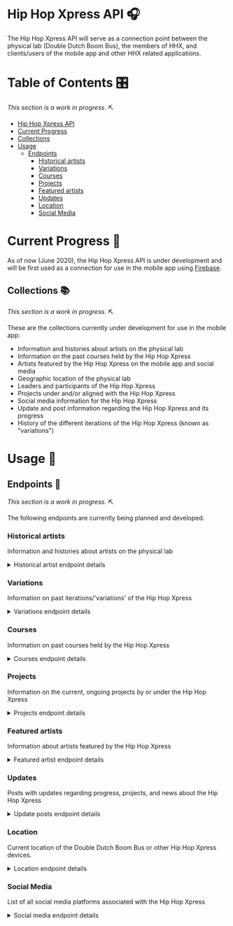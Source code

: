 # Hip Hop Xpress API :headphones:
The Hip Hop Xpress API will serve as a connection point between the physical lab (Double Dutch Boom Bus), the members of HHX, and clients/users of the mobile app and other HHX related applications.

# Table of Contents :control_knobs:
*This section is a work in progress.* :pick:
* [Hip Hop Xpress API](#hip-hop-xpress-api-headphones)
* [Current Progress](#current-progress-hammer)
* [Collections](#collections-books)
* [Usage](#usage-blue_book)
  * [Endpoints](#endpoints-electric_plug)
    * [Historical artists](#historical-artists)
    * [Variations](#variations)
    * [Courses](#courses)
    * [Projects](#projects)
    * [Featured artists](#featured-artists)
    * [Updates](#updates)
    * [Location](#location)
    * [Social Media](#social-media)

# Current Progress :hammer:
As of now (June 2020), the Hip Hop Xpress API is under development and will be first used as a connection for use in the mobile app using [Firebase](https://firebase.google.com/).

## Collections :books:
*This section is a work in progress.* :pick:

These are the collections currently under development for use in the mobile app:
* Information and histories about artists on the physical lab
* Information on the past courses held by the Hip Hop Xpress
* Artists featured by the Hip Hop Xpress on the mobile app and social media
* Geographic location of the physical lab
* Leaders and participants of the Hip Hop Xpress
* Projects under and/or aligned with the Hip Hop Xpress
* Social media information for the Hip Hop Xpress
* Update and post information regarding the Hip Hop Xpress and its progress
* History of the different iterations of the Hip Hop Xpress (known as "variations")

# Usage :blue_book:

## Endpoints :electric_plug:
*This section is a work in progress.* :pick:

The following endpoints are currently being planned and developed.

### **Historical artists**
Information and histories about artists on the physical lab

<details>
  <summary>Historical artist endpoint details</summary>

  Endpoint | `POST` | `GET` | `PUT` | `DELETE`
  -|-|-|-|-
  `/histories` | Create new data for historic artist | Retrieve all historic artists | Bulk update of all historic artists | Remove all historic artists
  `/histories/:id` | Error | Retrieve information of artist with given `id` | Update information of artist with `id` | Delete artist with `id`

</details>

### **Variations**
Information on past iterations/'variations' of the Hip Hop Xpress
<details>
  <summary>Variations endpoint details</summary>

  Endpoint | `POST` | `GET` | `PUT` | `DELETE`
  -|-|-|-|-
  `/variations` | Create new data for variation | Retrieve data for all variations | Error | Error
  `/variations/:id` | Error | Retrieve data for variation `id` | Update data for variation `id` | Remove variation `id`
  `/variations/:id/images` | Add new image for variation `id` | Retrieve all images from variation `id` | Update all images for variation `id` | Remove images for variation `id`

</details>

### Courses
Information on past courses held by the Hip Hop Xpress
<details>
  <summary>Courses endpoint details</summary>

  Endpoint | `POST` | `GET` | `PUT` | `DELETE`
  -|-|-|-|-
  `/courses` | Create data for course | Retrieve all courses | Bulk update of all courses | Remove all data for courses
  `/courses/:id` | Error | Retrieve info of course with `id` | Update info of course with `id` | Delete course with `id`
</details>

### **Projects**
Information on the current, ongoing projects by or under the Hip Hop Xpress

<details>
  <summary>Projects endpoint details</summary>

  Endpoint | `POST` | `GET` | `PUT` | `DELETE`
  -|-|-|-|-
  `/projects` | Create data for project | Retrieve info for all projects | Bulk update of all projects | Remove all info for projects
  `/projects/:id` | Error | Retrieve info of project with `id` | Update info of project with `id` | Delete project with `id`

</details>

### **Featured artists**
Information about artists featured by the Hip Hop Xpress

<details>
  <summary>Featured artist endpoint details</summary>
  
  Endpoint | `POST` | `GET` | `PUT` | `DELETE`
  -|-|-|-|-
  `/featured` | Create data for a featured artist | Retrieve all artists featured by the Hip Hop Xpress | Bulk update of all featured artists | Remove all featured artists
  `/featured/:id` | Error | Retrieve info of featured artist with `id` | Update information of artist with `id` | Delete artist with `id`
  `/featured/current` | Error | Retrieve info of currently featured artist | Update information of currently featured artist | Delete current artist

</details>


### **Updates**
Posts with updates regarding progress, projects, and news about the Hip Hop Xpress

<details>
  <summary>Update posts endpoint details</summary>
  
  Endpoint | `POST` | `GET` | `PUT` | `DELETE`
  -|-|-|-|-
  `/updates` | Create new update | Retrieve all updates | Bulk update of all update info | Remove all updates
  `/updates/:date` | Error | Retrieve update at specified date | Update information of update post at `date` | Remove update post at `date`

</details>

### **Location**
Current location of the Double Dutch Boom Bus or other Hip Hop Xpress devices.

<details>
  <summary>Location endpoint details</summary>

  Endpoint | `POST` | `GET` | `PUT` | `DELETE`
  -|-|-|-|-
  `/location` | Write new location for the lab | Get location of lab | Update location information about lab | Delete location info

</details>

### **Social Media**
List of all social media platforms associated with the Hip Hop Xpress

<details>
  <summary>Social media endpoint details</summary>

  Endpoint | `POST` | `GET` | `PUT` | `DELETE`
  -|-|-|-|-
  `/socials` | Create new social media info | Retrieve all social media info | Bulk update of all social media info | Remove all social media info
  `/socials/:type` | Error | Retrieve social media info of `type` (ex. `"instagram"`) | Update social media info of `type` | Remove social media info of `type`
</details>